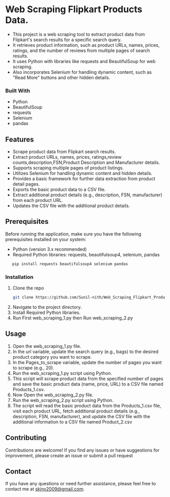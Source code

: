 # Web Scraping Flipkart Products Data.

* This project is a web scraping tool to extract product data from Flipkart's search results for a specific search query. 
* It retrieves product information, such as product URLs, names, prices, ratings, and the number of reviews from multiple pages of search results. 
* It uses Python with libraries like requests and BeautifulSoup for web scraping.
* Also incorporates Selenium for handling dynamic content, such as "Read More" buttons and other hidden details.



### Built With

* Python
* BeautifulSoup
* requests
* Selenium
* pandas

## Features
* Scrape product data from Flipkart search results.
* Extract product URLs, names, prices, ratings,review counts,description,FSN,Product Description and Manufacturer details.
* Supports scraping multiple pages of product listings.
* Utilizes Selenium for handling dynamic content and hidden details.
* Provides a basic framework for further data extraction from product detail pages.
* Exports the basic product data to a CSV file.
* Extract additional product details (e.g., description, FSN, manufacturer) from    each product URL.
* Updates the CSV file with the additional product details.


## Prerequisites
Before running the application, make sure you have the following prerequisites installed on your system:

* Python (version 3.x recommended)
* Required Python libraries: requests, beautifulsoup4, selenium, pandas
```sh
   pip install requests beautifulsoup4 selenium pandas
   ```


### Installation

1. Clone the repo
   ```sh
   git clone https://github.com/Sunil-nith/Web_Scraping_Flipkart_Product_Data.git
   ```
2. Navigate to the project directory.
3. Install Required Python libraries.
4. Run First web_scraping_1.py then Run web_scraping_2.py
   

## Usage

1. Open the web_scraping_1.py file.
2. In the url variable, update the search query (e.g., bags) to the desired product category you want to scrape.
3. In the Pages_to_scrape variable, update the number of pages you want to scrape (e.g., 20).
4. Run the web_scraping_1.py script using Python.
5. This script will scrape product data from the specified number of pages and save the basic product data (name, price, URL) to a CSV file named Products_1.csv.
6. Now Open the web_scraping_2.py file.
7. Run the web_scraping_2.py script using Python.
8. The script will read the basic product data from the  Products_1.csv file, visit each product URL, fetch additional product details (e.g., description, FSN, manufacturer), and update the CSV file with the additional information to a CSV file named Product_2.csv


## Contributing
Contributions are welcome! If you find any issues or have suggestions for improvement, please create an issue or submit a pull request

## Contact

If you have any questions or need further assistance, please feel free to contact me at skjnv2009@gmail.com.


